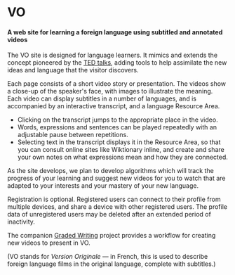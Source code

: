 # VO
#### A web site for learning a foreign language using subtitled and annotated videos

The VO site is designed for language learners. It mimics and extends the concept pioneered by the [TED talks](ted.com), adding tools to help assimilate the new ideas and language that the visitor discovers. 

Each page consists of a short video story or presentation. The videos show a close-up of the speaker's face, with images to illustrate the meaning. Each video can display subtitles in a number of languages, and is accompanied by an interactive transcript, and a language Resource Area.

- Clicking on the transcript jumps to the appropriate place in the video.
- Words, expressions and sentences can be played repeatedly with an adjustable pause between repetitions.
- Selecting text in the transcript displays it in the Resource Area, so that you can consult online sites like Wiktionary inline, and create and share your own notes on what expressions mean and how they are connected.

As the site develops, we plan to develop algorithms which will track the progress of your learning and suggest new videos for you to watch that are adapted to your interests and your mastery of your new language.

Registration is optional. Registered users can connect to their profile from multiple devices, and share a device with other registered users. The profile data of unregistered users may be deleted after an extended period of inactivity.

The companion [Graded Writing](https://github.com/lexogram/graded-writing) project provides a workflow for creating new videos to present in VO.

(VO stands for *Version Originale* — in French, this is used to describe foreign language films in the original language, complete with subtitles.) 
